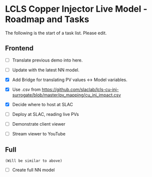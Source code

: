 


# LCLS Copper Injector Live Model - Roadmap and Tasks


The following is the start of a task list. Please edit. 


## Frontend 
    
  - [ ] Translate previous demo into here.
  - [ ] Update with the latest NN model.
  - [x] Add Bridge for translating PV values <-> Model variables.
  - [x] Use .csv  from https://github.com/slaclab/lcls-cu-inj-surrogate/blob/master/pv_mapping/cu_inj_impact.csv
 
  - [x] Decide where to host at SLAC
  - [ ] Deploy at SLAC, reading live PVs
  - [ ] Demonstrate client viewer
  - [ ] Stream viewer to YouTube


## Full

    (Will be similar to above)

  - [ ] Create full NN model
